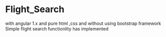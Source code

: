 # Flight_Search
with angular 1.x and pure html ,css and without using bootstrap framework Simple flight search functionlity has implemented 
